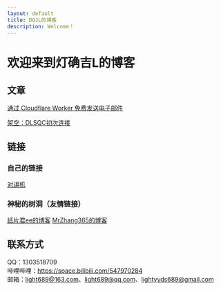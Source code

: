 ```yaml
---
layout: default
title: DQJL的博客
description: Welcome！
---
```

# 欢迎来到灯确吉L的博客  

## 文章  

[通过 Cloudflare Worker 免费发送电子邮件](https://dqjl.eu.org/worker_email)

[架空：DLSQC初次连接](https://dqjl.eu.org/firstconnect)  

## 链接
### 自己的链接
[对讲机](https://github.com/lightworld689/lightworld689.github.io/discussions)  
### 神秘的树洞（友情链接）  
[纸片君ee的博客](http://paperee.guru)
[MrZhang365的博客](https://blog.mrzhang365.cf)

## 联系方式  
QQ：1303518709  
哔哩哔哩：https://space.bilibili.com/547970284  
邮箱：light689@163.com、light689@qq.com、lightyyds689@gmail.com  

